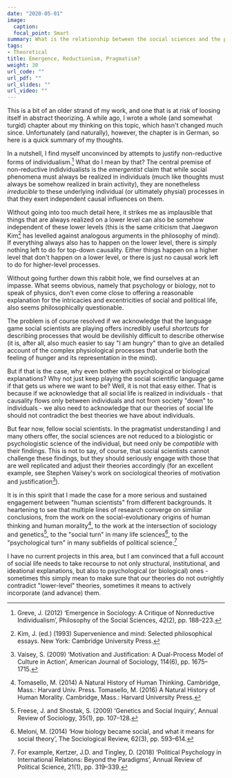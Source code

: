 ```yaml
---
date: "2020-05-01"
image:
  caption: 
  focal_point: Smart
summary: What is the relationship between the social sciences and the psychological and biological sciences?
tags:
- Theoretical
title: Emergence, Reductionism, Pragmatism?
weight: 30
url_code: ""
url_pdf: ""
url_slides: ""
url_video: ""
---
```


This is a bit of an older strand of my work, and one that is at risk of loosing itself in abstract theorizing. A while ago, I wrote a whole (and somewhat turgid) chapter about my thinking on this topic, which hasn't changed much since. Unfortunately (and naturally), however, the chapter is in German, so here is a quick summary of my thoughts.

In a nutshell, I find myself unconvinced by attempts to justify non-reductive forms of individualism.[^1] What do I mean by that? The central premise of non-reductive indidvidualists is the *emergentist* claim that while social phenomena must always be realized in individuals (much like thoughts must always be somehow realized in brain activity), they are nonetheless *irreducible* to these underlying individual (or ultimately physial) processes in that they exert independent causal influences on them. 

Without going into too much detail here, it strikes me as implausible that things that are always realized on a lower level can also be somehow independent of these lower levels (this is the same criticism that Jaegwon Kim[^2] has levelled against analogous arguments in the philosophy of mind). If everything always also has to happen on the lower level, there is simply nothing left to do for top-down causality. Either things happen on a higher level that don't happen on a lower level, or there is just no causal work left to do for higher-level processes.

Without going further down this rabbit hole, we find ourselves at an impasse. What seems obvious, namely that psychology or biology, not to speak of physics, don't even come close to offering a reasonable explanation for the intricacies and excentricities of social and political life, also seems philosophically questionable.

The problem is of course resolved if we acknowledge that the language game social scientists are playing offers incredibly useful *shortcuts* for describing processes that would be devilishly difficult to describe otherwise (it is, after all, also much easier to say "I am hungry" than to give an detailed account of the complex physiological processes that underlie both the feeling of hunger and its representation in the mind).

But if that is the case, why even bother with psychological or biological explanations? Why not just keep playing the social scientific language game if that gets us where we want to be? Well, it is not that easy either. That is because if we acknowledge that all social life is realized in individuals - that causality flows only between individuals and not from society "down" to individuals - we also need to acknowledge that our theories of social life should not contradict the best theories we have about individuals. 

But fear now, fellow social scientists. In the pragmatist understanding I and many others offer, the social sciences are not reduced to a biologistic or psychologistic science of the individual, but need only be *compatible* with their findings. This is not to say, of course, that social scientists cannot challenge these findings, but they should seriously engage with those that are well replicated and adjust their theories accordingly (for an excellent example, see Stephen Vaisey's work on sociological theories of motivation and justification[^3]).

It is in this spirit that I made the case for a more serious and sustained engagement between "human scientists" from different backgrounds. It heartening to see that multiple lines of research converge on similiar conclusions, from the work on the social-evolutionary origins of human thinking and human morality[^4], to the work at the intersection of sociology and genetics[^5], to the "social turn" in many life sciences[^6], to the "psychological turn" in many subfields of political science.[^7]

I have no current projects in this area, but I am convinced that a full account of social life needs to take recourse to not only structural, institutional, and ideational explanations, but also to psychological (or biological) ones - sometimes this simply mean to make sure that our theories do not outrightly contradict "lower-level" theories, sometimes it means to actively incorporate (and advance) them.
 

[^1]: Greve, J. (2012) ‘Emergence in Sociology: A Critique of Nonreductive Individualism’, Philosophy of the Social Sciences, 42(2), pp. 188–223.
[^2]: Kim, J. (ed.) (1993) Supervenience and mind: Selected philosophical essays. New York: Cambridge University Press.
[^3]: Vaisey, S. (2009) ‘Motivation and Justification: A Dual-Process Model of Culture in Action’, American Journal of Sociology, 114(6), pp. 1675–1715.
[^4]:Tomasello, M. (2014) A Natural History of Human Thinking. Cambridge, Mass.: Harvard Univ. Press.
Tomasello, M. (2016) A Natural History of Human Morality. Cambridge, Mass.: Harvard University Press.
[^5]: Freese, J. and Shostak, S. (2009) ‘Genetics and Social Inquiry’, Annual Review of Sociology, 35(1), pp. 107–128.
[^6]: Meloni, M. (2014) ‘How biology became social, and what it means for social theory’, The Sociological Review, 62(3), pp. 593–614.
[^7]: For example, Kertzer, J.D. and Tingley, D. (2018) ‘Political Psychology in International Relations: Beyond the Paradigms’, Annual Review of Political Science, 21(1), pp. 319–339.